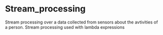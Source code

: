 # Stream_processing
Stream processing over a data collected from sensors about the avtivities of a person.
Stream processing used with lambda expressions